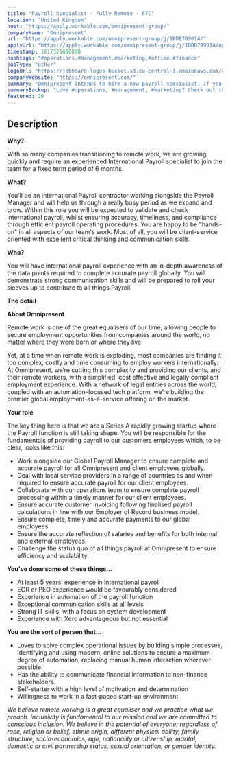 ```yaml
---
title: "Payroll Specialist - Fully Remote - FTC"
location: "United Kingdom"
host: "https://apply.workable.com/omnipresent-group/"
companyName: "Omnipresent"
url: "https://apply.workable.com/omnipresent-group/j/1BDB70901A/"
applyUrl: "https://apply.workable.com/omnipresent-group/j/1BDB70901A/apply/"
timestamp: 1617321600000
hashtags: "#operations,#management,#marketing,#office,#finance"
jobType: "other"
logoUrl: "https://jobboard-logos-bucket.s3.eu-central-1.amazonaws.com/omnipresent"
companyWebsite: "https://omnipresent.com/"
summary: "Omnipresent intends to hire a new payroll specialist. If you have 5 years’ experience in international payroll, consider applying."
summaryBackup: "Love #operations, #management, #marketing? Check out this job post!"
featured: 20
---
```


## Description

**Why?**

With so many companies transitioning to remote work, we are growing quickly and require an experienced International Payroll specialist to join the team for a fixed term period of 6 months.

**What?**

You’ll be an International Payroll contractor working alongside the Payroll Manager and will help us through a really busy period as we expand and grow. Within this role you will be expected to validate and check international payroll, whilst ensuring accuracy, timeliness, and compliance through efficient payroll operating procedures. You are happy to be "hands-on" in all aspects of our team's work. Most of all, you will be client-service oriented with excellent critical thinking and communication skills.

**Who?**

You will have international payroll experience with an in-depth awareness of the data points required to complete accurate payroll globally. You will demonstrate strong communication skills and will be prepared to roll your sleeves up to contribute to all things Payroll.

**The detail**

**About Omnipresent**

Remote work is one of the great equalisers of our time, allowing people to secure employment opportunities from companies around the world, no matter where they were born or where they live.

Yet, at a time when remote work is exploding, most companies are finding it too complex, costly and time consuming to employ workers internationally. At Omnipresent, we’re cutting this complexity and providing our clients, and their remote workers, with a simplified, cost effective and legally compliant employment experience. With a network of legal entities across the world, coupled with an automation-focused tech platform, we’re building the premier global employment-as-a-service offering on the market.

**Your role**

The key thing here is that we are a Series A rapidly growing startup where the Payroll function is still taking shape. You will be responsible for the fundamentals of providing payroll to our customers employees which, to be clear, looks like this:

*   Work alongside our Global Payroll Manager to ensure complete and accurate payroll for all Omnipresent and client employees globally.
*   Deal with local service providers in a range of countries as and when required to ensure accurate payroll for our client employees.
*   Collaborate with our operations team to ensure complete payroll processing within a timely manner for our client employees.
*   Ensure accurate customer invoicing following finalised payroll calculations in line with our Employer of Record business model.
*   Ensure complete, timely and accurate payments to our global employees.
*   Ensure the accurate reflection of salaries and benefits for both internal and external employees.
*   Challenge the status quo of all things payroll at Omnipresent to ensure efficiency and scalability.

**You’ve done some of these things...**

*   At least 5 years’ experience in international payroll
*   EOR or PEO experience would be favourably considered
*   Experience in automation of the payroll function
*   Exceptional communication skills at all levels
*   Strong IT skills, with a focus on system development
*   Experience with Xero advantageous but not essential

**You are the sort of person that...**

*   Loves to solve complex operational issues by building simple processes, identifying and using modern, online solutions to ensure a maximum degree of automation, replacing manual human interaction wherever possible.
*   Has the ability to communicate financial information to non-finance stakeholders.
*   Self-starter with a high level of motivation and determination
*   Willingness to work in a fast-paced start-up environment

_We believe remote working is a great equaliser and we practice what we preach. Inclusivity is fundamental to our mission and we are committed to conscious inclusion. We believe in the potential of everyone; regardless of race, religion or belief, ethnic origin, different physical ability, family structure, socio-economics, age, nationality or citizenship, marital, domestic or civil partnership status, sexual orientation, or gender identity._
